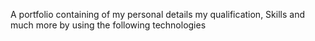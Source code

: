 A portfolio containing of my personal details my qualification, Skills and much more by using the following technologies
